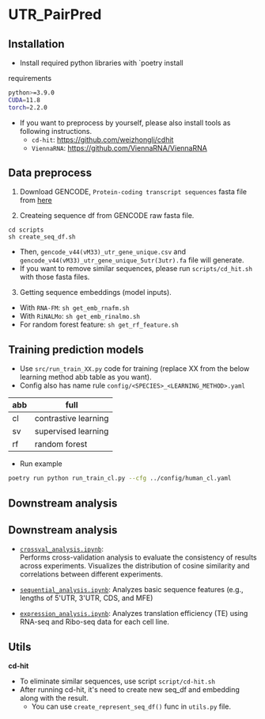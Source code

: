 # UTR_PairPred

## Installation
- Install required python libraries  with `poetry install

requirements
```sh
python>=3.9.0
CUDA=11.8
torch=2.2.0
```

- If you want to preprocess by yourself, please also install tools as following instructions.
	- `cd-hit`: https://github.com/weizhongli/cdhit
	- `ViennaRNA`: https://github.com/ViennaRNA/ViennaRNA


## Data preprocess
1. Download GENCODE, `Protein-coding transcript sequences` fasta file from [here](https://ftp.ebi.ac.uk/pub/databases/gencode/Gencode_human/release_44/gencode.v44.pc_transcripts.fa.gz)

2. Createing sequence df from GENCODE raw fasta file.
```linux
cd scripts
sh create_seq_df.sh
```
- Then, `gencode_v44(vM33)_utr_gene_unique.csv` and `gencode_v44(vM33)_utr_gene_unique_5utr(3utr).fa` file will generate.
- If you want to remove similar sequences, please run `scripts/cd_hit.sh` with those fasta files.

3. Getting sequence embeddings (model inputs).
- With `RNA-FM`: `sh get_emb_rnafm.sh`
- With `RiNALMo`: `sh get_emb_rinalmo.sh`
- For random forest feature: `sh get_rf_feature.sh`


## Training prediction models
- Use `src/run_train_XX.py` code for training (replace XX from the below learning method abb table as you want).
- Config also has name rule `config/<SPECIES>_<LEARNING_METHOD>.yaml`

| abb | full |
| ---- | ---- |
| cl | contrastive learning |
| sv | supervised learning |
| rf | random forest |

- Run example
```sh
poetry run python run_train_cl.py --cfg ../config/human_cl.yaml
```

## Downstream analysis
## Downstream analysis
- [`crossval_analysis.ipynb`](./notebooks/crossval_analysis.ipynb):  
  Performs cross-validation analysis to evaluate the consistency of results across experiments. Visualizes the distribution of cosine similarity and correlations between different experiments. 

- [`sequential_analysis.ipynb`](./notebooks/sequential_analysis.ipynb): Analyzes basic sequence features (e.g., lengths of 5'UTR, 3'UTR, CDS, and MFE) 

- [`expression_analysis.ipynb`](./notebooks/expression_analysis.ipynb): Analyzes translation efficiency (TE) using RNA-seq and Ribo-seq data for each cell line.

## Utils
**cd-hit**
- To eliminate similar sequences, use script `script/cd-hit.sh`
- After running cd-hit, it's need to create new seq_df and embedding along with the result.
	- You can use `create_represent_seq_df()` func in `utils.py` file.

